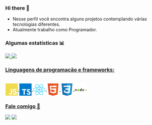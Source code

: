 ### Hi there 👋


- Nesse perfil você encontra alguns projetos contemplando várias tecnologias diferentes.
- Atualmente trabalho como Programador.

### Algumas estatísticas :bar_chart:
 <div>
  <a href="https://github.com/erikaaraissaqwe">
   <img height="180em" src="https://github-readme-stats.vercel.app/api/top-langs/?username=vcards01&layout=compact&langs_count=7&theme=dracula"/>
   <img height="180em" src="https://github-readme-stats.vercel.app/api?username=vcards01&show_icons=true&theme=dracula&include_all_commits=true&count_private=true"/>
</div>
  
 ### Linguagens de programação e frameworks:
  
<div style="display: inline_block"><br>
  <img align="center" alt="Js" height="40" width="40" src="https://raw.githubusercontent.com/devicons/devicon/master/icons/javascript/javascript-plain.svg">
  <img align="center" alt="Ts" height="40" width="40" src="https://raw.githubusercontent.com/devicons/devicon/master/icons/typescript/typescript-plain.svg">
  <img align="center" alt="React" height="40" width="40" src="https://raw.githubusercontent.com/devicons/devicon/master/icons/react/react-original.svg">
  <img align="center" alt="HTML" height="40" width="40" src="https://raw.githubusercontent.com/devicons/devicon/master/icons/html5/html5-original.svg">
  <img align="center" alt="CSS" height="40" width="40" src="https://raw.githubusercontent.com/devicons/devicon/master/icons/css3/css3-original.svg">
  <img align="center" alt="Node" height="40" width="40" src="https://github.com/devicons/devicon/blob/master/icons/nodejs/nodejs-original-wordmark.svg">
</div>
  
 ### Fale comigo :handshake:
<div> 
  <a href = "mailto:vhcardoso30@gmail.com"><img src="https://img.shields.io/badge/-Gmail-%23333?style=for-the-badge&logo=gmail&logoColor=red" target="_blank"></a>
  <a href="https://www.linkedin.com/in/victor-cardoso-bb3386152/" target="_blank"><img src="https://img.shields.io/badge/-LinkedIn-%230077B5?style=for-the-badge&logo=linkedin&logoColor=white" target="_blank"></a> 
 
 
</div>
